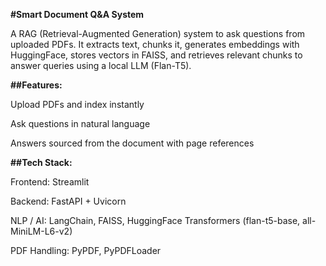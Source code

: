 **#Smart Document Q&A System**

A RAG (Retrieval-Augmented Generation) system to ask questions from uploaded PDFs. It extracts text, chunks it, generates embeddings with HuggingFace, stores vectors in FAISS, and retrieves relevant chunks to answer queries using a local LLM (Flan-T5).

**##Features:**

Upload PDFs and index instantly

Ask questions in natural language

Answers sourced from the document with page references


**##Tech Stack:**

Frontend: Streamlit

Backend: FastAPI + Uvicorn

NLP / AI: LangChain, FAISS, HuggingFace Transformers (flan-t5-base, all-MiniLM-L6-v2)

PDF Handling: PyPDF, PyPDFLoader
